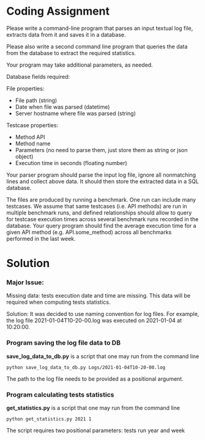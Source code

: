 # Coding Assignment

Please write a command-line program that parses an input textual log file, extracts data from it and
saves it in a database. 

Please also write a second command line program that queries the data from the
database to extract the required statistics.

Your program may take additional parameters, as needed.

Database fields required:

File properties:
- File path (string)
- Date when file was parsed (datetime)
- Server hostname where file was parsed (string)
  

Testcase properties:
- Method API
- Method name
- Parameters (no need to parse them, just store them as string or json object)
- Execution time in seconds (floating number)


Your parser program should parse the input log file, ignore all nonmatching lines and collect above data.
It should then store the extracted data in a SQL database.

The files are produced by running a benchmark. One run can include many testcases. We assume that
same testcases (i.e. API methods) are run in multiple benchmark runs, and defined relationships should
allow to query for testcase execution times across several benchmark runs recorded in the database.
Your query program should find the average execution time for a given API method (e.g.
API.some_method) across all benchmarks performed in the last week.


# Solution

### Major Issue:
Missing data: tests execution date and time are missing. This data will be required when computing
tests statistics.

Solution: It was decided to use naming convention for log files.
For example, the log file 2021-01-04T10-20-00.log was executed on 2021-01-04 at 10:20:00.

### Program saving the log file data to DB

**save_log_data_to_db.py** is a script that one may run from the command line

    python save_log_data_to_db.py Logs/2021-01-04T10-20-00.log

The path to the log file needs to be provided as a positional argument.


### Program calculating tests statistics

**get_statistics.py** is a script that one may run from the command line

    python get_statistics.py 2021 1

The script requires two positional parameters: tests run year and week
